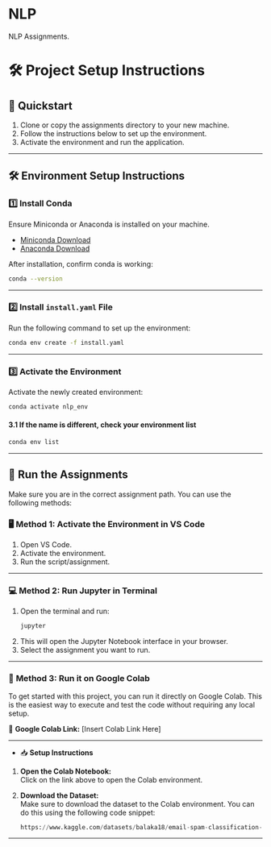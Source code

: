 
# NLP  
NLP Assignments.

# 🛠️ Project Setup Instructions

## 🚀 Quickstart

1. Clone or copy the assignments directory to your new machine.  
2. Follow the instructions below to set up the environment.  
3. Activate the environment and run the application.

---

## 🛠️ Environment Setup Instructions

### 1️⃣ **Install Conda**  
Ensure Miniconda or Anaconda is installed on your machine.  
- [Miniconda Download](https://docs.conda.io/en/latest/miniconda.html)  
- [Anaconda Download](https://www.anaconda.com/)

After installation, confirm conda is working:
```bash
conda --version
```

---

### 2️⃣ **Install `install.yaml` File**  
Run the following command to set up the environment:
```bash
conda env create -f install.yaml
```

---

### 3️⃣ **Activate the Environment**  
Activate the newly created environment:
```bash
conda activate nlp_env
```
#### 3.1 **If the name is different, check your environment list**  
```bash
conda env list
```

---

## 🚀 Run the Assignments
Make sure you are in the correct assignment path. You can use the following methods:

### 🖥️ **Method 1: Activate the Environment in VS Code**  
1. Open VS Code.  
2. Activate the environment.
3. Run the script/assignment.

---

### 💻 **Method 2: Run Jupyter in Terminal**  
1. Open the terminal and run:
   ```bash
   jupyter
   ```
2. This will open the Jupyter Notebook interface in your browser.  
3. Select the assignment you want to run.

---

### 🚀 **Method 3: Run it on Google Colab**

To get started with this project, you can run it directly on Google Colab. This is the easiest way to execute and test the code without requiring any local setup.

🔗 **Google Colab Link:** [Insert Colab Link Here]  

---

- 📥 **Setup Instructions**

1. **Open the Colab Notebook:**  
   Click on the link above to open the Colab environment.

2. **Download the Dataset:**  
   Make sure to download the dataset to the Colab environment. You can do this using the following code snippet:

   ```python
   https://www.kaggle.com/datasets/balaka18/email-spam-classification-dataset-csv
   ```

---


